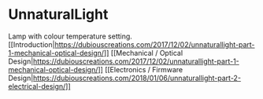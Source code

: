 # UnnaturalLight

Lamp with colour temperature setting.
[[Introduction|https://dubiouscreations.com/2017/12/02/unnaturallight-part-1-mechanical-optical-design/]]
[[Mechanical / Optical Design|https://dubiouscreations.com/2017/12/02/unnaturallight-part-1-mechanical-optical-design/]]
[[Electronics / Firmware Design|https://dubiouscreations.com/2018/01/06/unnaturallight-part-2-electrical-design/]]
